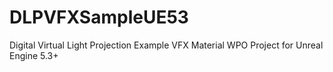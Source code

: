 # DLPVFXSampleUE53
Digital Virtual Light Projection Example VFX Material WPO Project for Unreal Engine 5.3+
